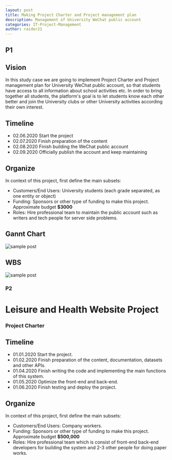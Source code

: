 ```yaml
---
layout: post
title: Making Project Charter and Project management plan
description: Management of University WeChat public account
categories: IT-Project-Management
author: raider21
--- 
```

## P1  
## Vision  
In this study case we are going to implement Project Charter and Project management plan for University WeChat public account, so that students have access to all information about school activities etc. In order to bring together all students, the platform's goal is to let students know each other better and join the University clubs or other University activities according their own interest.  

## Timeline  
- 02.06.2020 Start the project  
- 02.07.2020 Finish preparation of the content  
- 02.08.2020 Finish building the WeChat public account    
- 02.09.2020 Officially publish the account and keep maintaining   

## Organize    
In context of this project, first define the main subsets:  
- Customers/End Users: University students (each grade separated, as one entity or object)  
- Funding: Sponsors or other type of funding to make this project. Approximate budget **$3000**    
- Roles: Hire professional team to maintain the public account such as writers and tech people for server side problems.  

## Gannt Chart  
![sample post]({{site.baseurl}}/images/gannt.png)    

## WBS  
![sample post]({{site.baseurl}}/images/wbs.png)    

### P2   
# Leisure and Health Website Project 
### Project Charter  
## Timeline  
- 01.01.2020 Start the project.    
- 01.02.2020 Finish preparation of the content, documentation, datasets and other APIs.  
- 01.04.2020 Finish writing the code and implementing the main functions of this system.      
- 01.05.2020 Optimize the front-end and back-end.  
- 01.06.2020 Finish testing and deploy the project.     

## Organize    
In context of this project, first define the main subsets:  
- Customers/End Users: Company workers.  
- Funding: Sponsors or other type of funding to make this project. Approximate budget **$500,000**    
- Roles: Hire professional team which is consist of front-end back-end developers for building the system and 2-3 other people for doing paper works.  






